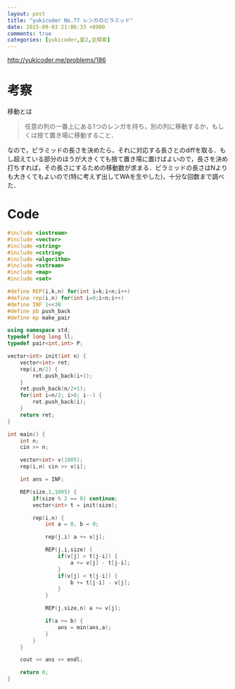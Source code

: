 ```yaml
---
layout: post
title: "yukicoder No.77 レンガのピラミッド"
date: 2015-09-03 21:06:33 +0900
comments: true
categories: [yukicoder,星2,全探索]
---
```


http://yukicoder.me/problems/186  

# 考察
移動とは
> 任意の列の一番上にある1つのレンガを持ち，別の列に移動するか，もしくは捨て置き場に移動すること．  

なので，ピラミッドの長さを決めたら，それに対応する長さとのdiffを取る．もし超えている部分のほうが大きくても捨て置き場に置けばよいので，長さを決め打ちすれば，その長さにするための移動数が求まる．ピラミッドの長さはNよりも大きくてもよいので(特に考えず出してWAを生やした)，十分な回数まで調べた．

# Code

```cpp
#include <iostream>
#include <vector>
#include <string>
#include <cstring>
#include <algorithm>
#include <sstream>
#include <map>
#include <set>

#define REP(i,k,n) for(int i=k;i<n;i++)
#define rep(i,n) for(int i=0;i<n;i++)
#define INF 1<<30
#define pb push_back
#define mp make_pair

using namespace std;
typedef long long ll;
typedef pair<int,int> P;

vector<int> init(int n) {
    vector<int> ret;
    rep(i,n/2) {
        ret.push_back(i+1);
    }
    ret.push_back(n/2+1);
    for(int i=n/2; i>0; i--) {
        ret.push_back(i);
    }
    return ret;
}

int main() {
    int n;
    cin >> n;

    vector<int> v(1005);
    rep(i,n) cin >> v[i];

    int ans = INF;

    REP(size,1,1005) {
        if(size % 2 == 0) continue;
        vector<int> t = init(size);

        rep(i,n) {
            int a = 0, b = 0;

            rep(j,i) a += v[j];

            REP(j,i,size) {
                if(v[j] > t[j-i]) {
                    a += v[j] - t[j-i];
                }
                if(v[j] < t[j-i]) {
                    b += t[j-i] - v[j];
                }
            }

            REP(j,size,n) a += v[j];

            if(a >= b) {
                ans = min(ans,a);
            }
        }
    }

    cout << ans << endl;

    return 0;
}
```

